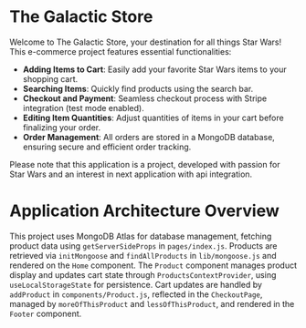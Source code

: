 # The Galactic Store

Welcome to The Galactic Store, your destination for all things Star Wars! This e-commerce project features essential functionalities:

- **Adding Items to Cart**: Easily add your favorite Star Wars items to your shopping cart.
- **Searching Items**: Quickly find products using the search bar.
- **Checkout and Payment**: Seamless checkout process with Stripe integration (test mode enabled).
- **Editing Item Quantities**: Adjust quantities of items in your cart before finalizing your order.
- **Order Management**: All orders are stored in a MongoDB database, ensuring secure and efficient order tracking.

Please note that this application is a project, developed with passion for Star Wars and an interest in next application with api integration.

# Application Architecture Overview

This project uses MongoDB Atlas for database management, fetching product data using `getServerSideProps` in `pages/index.js`. Products are retrieved via `initMongoose` and `findAllProducts` in `lib/mongoose.js` and rendered on the `Home` component. The `Product` component manages product display and updates cart state through `ProductsContextProvider`, using `useLocalStorageState` for persistence. Cart updates are handled by `addProduct` in `components/Product.js`, reflected in the `CheckoutPage`, managed by `moreOfThisProduct` and `lessOfThisProduct`, and rendered in the `Footer` component.



